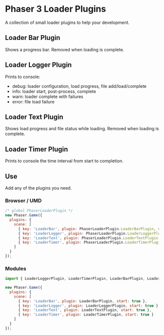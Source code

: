 Phaser 3 Loader Plugins
=======================

A collection of small loader plugins to help your development.

Loader Bar Plugin
-----------------

Shows a progress bar. Removed when loading is complete.

Loader Logger Plugin
--------------------

Prints to console:

- debug: loader configuration, load progress, file add/load/complete
- info: loader start, post-process, complete
- warn: loader complete with failures
- error: file load failure

Loader Text Plugin
------------------

Shows load progress and file status while loading. Removed when loading is complete.

Loader Timer Plugin
-------------------

Prints to console the time interval from start to completion.

Use
---

Add any of the plugins you need.

### Browser / UMD

```js
/* global PhaserLoaderPlugin */
new Phaser.Game({
  plugins: {
    scene: [
      { key: 'LoaderBar', plugin: PhaserLoaderPlugin.LoaderBarPlugin, start: true },
      { key: 'LoaderLogger', plugin: PhaserLoaderPlugin.LoaderLoggerPlugin, start: true },
      { key: 'LoaderText', plugin: PhaserLoaderPlugin.LoaderTextPlugin, start: true },
      { key: 'LoaderTimer', plugin: PhaserLoaderPlugin.LoaderTimerPlugin, start: true }
    ]
  }
});
```

### Modules

```js
import { LoaderLoggerPlugin, LoaderTimerPlugin, LoaderBarPlugin, LoaderTextPlugin } from 'phaser-plugin-loader';

new Phaser.Game({
  plugins: {
    scene: [
      { key: 'LoaderBar', plugin: LoaderBarPlugin, start: true },
      { key: 'LoaderLogger', plugin: LoaderLoggerPlugin, start: true },
      { key: 'LoaderText', plugin: LoaderTextPlugin, start: true },
      { key: 'LoaderTimer', plugin: LoaderTimerPlugin, start: true }
    ]
  }
});
```
